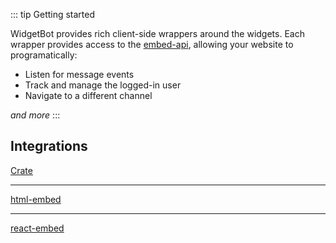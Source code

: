 

::: tip Getting started

WidgetBot provides rich client-side wrappers around the widgets. Each wrapper provides access to the [embed-api](/embed/embed-api/), allowing your website to programatically:

- Listen for message events
- Track and manage the logged-in user
- Navigate to a different channel

*and more*
:::

## Integrations

[Crate](/embed/crate/)

---

[html-embed](/embed/html-embed/)

---

[react-embed](/embed/react-embed/)
